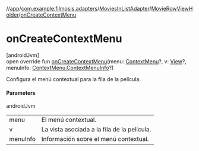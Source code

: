 //[app](../../../../index.md)/[com.example.filmosis.adapters](../../index.md)/[MoviesInListAdapter](../index.md)/[MovieRowViewHolder](index.md)/[onCreateContextMenu](on-create-context-menu.md)

# onCreateContextMenu

[androidJvm]\
open override fun [onCreateContextMenu](on-create-context-menu.md)(menu: [ContextMenu](https://developer.android.com/reference/kotlin/android/view/ContextMenu.html)?, v: [View](https://developer.android.com/reference/kotlin/android/view/View.html)?, menuInfo: [ContextMenu.ContextMenuInfo](https://developer.android.com/reference/kotlin/android/view/ContextMenu.ContextMenuInfo.html)?)

Configura el menú contextual para la fila de la película.

#### Parameters

androidJvm

| | |
|---|---|
| menu | El menú contextual. |
| v | La vista asociada a la fila de la película. |
| menuInfo | Información sobre el menú contextual. |
